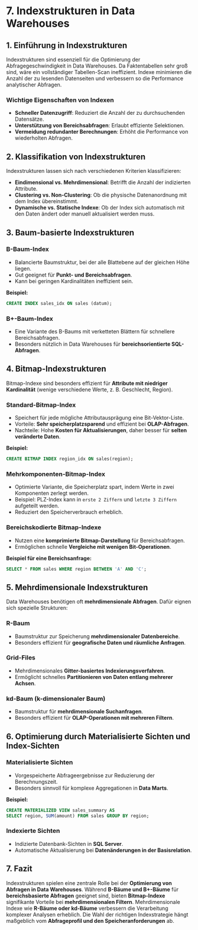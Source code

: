 # **7. Indexstrukturen in Data Warehouses**

## **1. Einführung in Indexstrukturen**
Indexstrukturen sind essenziell für die Optimierung der Abfragegeschwindigkeit in Data Warehouses. Da Faktentabellen sehr groß sind, wäre ein vollständiger Tabellen-Scan ineffizient. Indexe minimieren die Anzahl der zu lesenden Datenseiten und verbessern so die Performance analytischer Abfragen.

### **Wichtige Eigenschaften von Indexen**
- **Schneller Datenzugriff**: Reduziert die Anzahl der zu durchsuchenden Datensätze.
- **Unterstützung von Bereichsabfragen**: Erlaubt effiziente Selektionen.
- **Vermeidung redundanter Berechnungen**: Erhöht die Performance von wiederholten Abfragen.

## **2. Klassifikation von Indexstrukturen**
Indexstrukturen lassen sich nach verschiedenen Kriterien klassifizieren:
- **Eindimensional vs. Mehrdimensional**: Betrifft die Anzahl der indizierten Attribute.
- **Clustering vs. Non-Clustering**: Ob die physische Datenanordnung mit dem Index übereinstimmt.
- **Dynamische vs. Statische Indexe**: Ob der Index sich automatisch mit den Daten ändert oder manuell aktualisiert werden muss.

## **3. Baum-basierte Indexstrukturen**
### **B-Baum-Index**
- Balancierte Baumstruktur, bei der alle Blattebene auf der gleichen Höhe liegen.
- Gut geeignet für **Punkt- und Bereichsabfragen**.
- Kann bei geringen Kardinalitäten ineffizient sein.

**Beispiel:**
```sql
CREATE INDEX sales_idx ON sales (datum);
```

### **B+-Baum-Index**
- Eine Variante des B-Baums mit verketteten Blättern für schnellere Bereichsabfragen.
- Besonders nützlich in Data Warehouses für **bereichsorientierte SQL-Abfragen**.

## **4. Bitmap-Indexstrukturen**
Bitmap-Indexe sind besonders effizient für **Attribute mit niedriger Kardinalität** (wenige verschiedene Werte, z. B. Geschlecht, Region).

### **Standard-Bitmap-Index**
- Speichert für jede mögliche Attributausprägung eine Bit-Vektor-Liste.
- Vorteile: **Sehr speicherplatzsparend** und effizient bei **OLAP-Abfragen**.
- Nachteile: Hohe **Kosten für Aktualisierungen**, daher besser für **selten veränderte Daten**.

**Beispiel:**
```sql
CREATE BITMAP INDEX region_idx ON sales(region);
```

### **Mehrkomponenten-Bitmap-Index**
- Optimierte Variante, die Speicherplatz spart, indem Werte in zwei Komponenten zerlegt werden.
- Beispiel: PLZ-Index kann in `erste 2 Ziffern` und `letzte 3 Ziffern` aufgeteilt werden.
- Reduziert den Speicherverbrauch erheblich.

### **Bereichskodierte Bitmap-Indexe**
- Nutzen eine **komprimierte Bitmap-Darstellung** für Bereichsabfragen.
- Ermöglichen schnelle **Vergleiche mit wenigen Bit-Operationen**.

**Beispiel für eine Bereichsanfrage:**
```sql
SELECT * FROM sales WHERE region BETWEEN 'A' AND 'C';
```

## **5. Mehrdimensionale Indexstrukturen**
Data Warehouses benötigen oft **mehrdimensionale Abfragen**. Dafür eignen sich spezielle Strukturen:

### **R-Baum**
- Baumstruktur zur Speicherung **mehrdimensionaler Datenbereiche**.
- Besonders effizient für **geografische Daten und räumliche Anfragen**.

### **Grid-Files**
- Mehrdimensionales **Gitter-basiertes Indexierungsverfahren**.
- Ermöglicht schnelles **Partitionieren von Daten entlang mehrerer Achsen**.

### **kd-Baum (k-dimensionaler Baum)**
- Baumstruktur für **mehrdimensionale Suchanfragen**.
- Besonders effizient für **OLAP-Operationen mit mehreren Filtern**.

## **6. Optimierung durch Materialisierte Sichten und Index-Sichten**
### **Materialisierte Sichten**
- Vorgespeicherte Abfrageergebnisse zur Reduzierung der Berechnungszeit.
- Besonders sinnvoll für komplexe Aggregationen in **Data Marts**.

**Beispiel:**
```sql
CREATE MATERIALIZED VIEW sales_summary AS
SELECT region, SUM(amount) FROM sales GROUP BY region;
```

### **Indexierte Sichten**
- Indizierte Datenbank-Sichten in **SQL Server**.
- Automatische Aktualisierung bei **Datenänderungen in der Basisrelation**.

## **7. Fazit**
Indexstrukturen spielen eine zentrale Rolle bei der **Optimierung von Abfragen in Data Warehouses**. Während **B-Bäume und B+-Bäume** für **bereichsbasierte Abfragen** geeignet sind, bieten **Bitmap-Indexe** signifikante Vorteile bei **mehrdimensionalen Filtern**. Mehrdimensionale Indexe wie **R-Bäume oder kd-Bäume** verbessern die Verarbeitung komplexer Analysen erheblich. Die Wahl der richtigen Indexstrategie hängt maßgeblich vom **Abfrageprofil und den Speicheranforderungen** ab.

